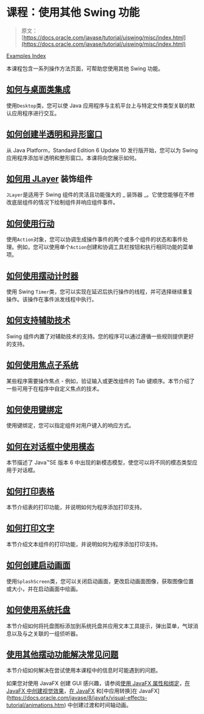 # 课程：使用其他 Swing 功能

> 原文： [https://docs.oracle.com/javase/tutorial/uiswing/misc/index.html](https://docs.oracle.com/javase/tutorial/uiswing/misc/index.html)

[Examples Index](../examples/misc/index.html)

本课程包含一系列操作方法页面，可帮助您使用其他 Swing 功能。

## [如何与桌面类集成](desktop.html)

使用`Desktop`类，您可以使 Java 应用程序与主机平台上与特定文件类型关联的默认应用程序进行交互。

## [如何创建半透明和异形窗口](trans_shaped_windows.html)

从 Java Platform，Standard Edition 6 Update 10 发行版开始，您可以为 Swing 应用程序添加半透明和整形窗口。本课将向您展示如何。

## [如何用 JLayer](jlayer.html) 装饰组件

`JLayer`是适用于 Swing 组件的灵活且功能强大的 _ 装饰器 _。它使您能够在不修改底层组件的情况下绘制组件并响应组件事件。

## [如何使用行动](action.html)

使用`Action`对象，您可以协调生成操作事件的两个或多个组件的状态和事件处理。例如，您可以使用单个`Action`创建和协调工具栏按钮和执行相同功能的菜单项。

## [如何使用摆动计时器](timer.html)

使用 Swing `Timer`类，您可以实现在延迟后执行操作的线程，并可选择继续重复操作。该操作在事件派发线程中执行。

## [如何支持辅助技术](access.html)

Swing 组件内置了对辅助技术的支持。您的程序可以通过遵循一些规则提供更好的支持。

## [如何使用焦点子系统](focus.html)

某些程序需要操作焦点 - 例如，验证输入或更改组件的 Tab 键顺序。本节介绍了一些可用于在程序中自定义焦点的技术。

## [如何使用键绑定](keybinding.html)

使用键绑定，您可以指定组件对用户键入的响应方式。

## [如何在对话框中使用模态](modality.html)

本节描述了 Java™SE 版本 6 中出现的新模态模型，使您可以将不同的模态类型应用于对话框。

## [如何打印表格](printtable.html)

本节介绍表的打印功能，并说明如何为程序添加打印支持。

## [如何打印文字](printtext.html)

本节介绍文本组件的打印功能，并说明如何为程序添加打印支持。

## [如何创建启动画面](splashscreen.html)

使用`SplashScreen`类，您可以关闭启动画面，更改启动画面图像，获取图像位置或大小，并在启动画面中绘画。

## [如何使用系统托盘](systemtray.html)

本节介绍如何将托盘图标添加到系统托盘并应用文本工具提示，弹出菜单，气球消息以及与之关联的一组侦听器。

## [使用其他摆动功能解决常见问题](problems.html)

本节介绍如何解决在尝试使用本课程中的信息时可能遇到的问题。

如果您对使用 JavaFX 创建 GUI 感兴趣，请参阅[使用 JavaFX 属性和绑定](https://docs.oracle.com/javase/8/javafx/properties-binding-tutorial/binding.htm)，[在 JavaFX 中创建视觉效果](https://docs.oracle.com/javase/8/javafx/visual-effects-tutorial/visual_effects.htm)，[在 JavaFX](https://docs.oracle.com/javase/8/javafx/visual-effects-tutorial/transforms.htm) 和[中应用转换]在 JavaFX](https://docs.oracle.com/javase/8/javafx/visual-effects-tutorial/animations.htm) 中创建过渡和时间轴动画。